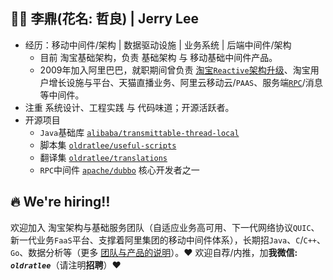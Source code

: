 ## 👨‍🚒 李鼎(花名: 哲良) | Jerry Lee

- 经历：移动中间件/架构 | 数据驱动设施 | 业务系统 | 后端中间件/架构
    - 目前 淘宝基础架构，负责 基础架构 与 移动基础中间件产品。
    - 2009年加入阿里巴巴，就职期间曾负责 [淘宝`Reactive`架构升级](https://github.com/oldratlee/reactive-practice-at-taobao)、淘宝用户增长设施与平台、天猫直播业务、阿里云移动云/`PAAS`、服务端[`RPC`](https://github.com/apache/dubbo)/消息等中间件。
- 注重 系统设计、工程实践 与 代码味道；开源活跃者。
- 开源项目
    - `Java`基础库 [`alibaba/transmittable-thread-local`](https://github.com/alibaba/transmittable-thread-local)
    - 脚本集 [`oldratlee/useful-scripts`](https://github.com/oldratlee/useful-scripts)
    - 翻译集 [`oldratlee/translations`](https://github.com/oldratlee/translations)
    - `RPC`中间件 [`apache/dubbo`](https://github.com/apache/dubbo) 核心开发者之一

## 🔥 We're hiring‼️

欢迎加入 淘宝架构与基础服务团队（自适应业务高可用、下一代网络协议`QUIC`、新一代业务`FaaS`平台、支撑着阿里集团的移动中间件体系），长期招`Java`、`C`/`C++`、`Go`、数据分析等（更多 [团队与产品的说明](https://github.com/oldratlee/oldratlee/blob/master/we-are-hiring.md)）。♥️ 欢迎自荐/内推，加**我微信: _`oldratlee`_**（请注明**招聘**）♥️
